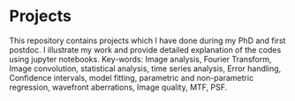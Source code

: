 # Projects
This repository contains projects which I have done during my PhD and first postdoc. I illustrate my work and provide detailed explanation of the codes using jupyter notebooks.
Key-words: Image analysis, Fourier Transform, Image convolution, statistical analysis, time series analysis, Error handling, Confidence intervals, model fitting, parametric and non-parametric regression, wavefront aberrations, Image quality, MTF, PSF.
